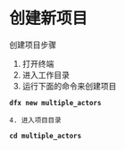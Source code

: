 # 创建新项目

创建项目步骤

1. 打开终端
2. 进入工作目录
3. 运行下面的命令来创建项目

**`dfx new multiple_actors`**

    4. 进入项目目录

**`cd multiple_actors`**

